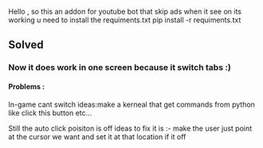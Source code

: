 Hello , so this an addon for youtube bot that skip ads when it see on 
its working u need to install the requiments.txt 
pip install -r requiments.txt
<h2>Solved</h2>
<h3>Now it does work in one screen because it switch tabs :)</h3>

<h4>Problems :</h4>
<h7>In-game cant switch ideas:make a kerneal that get commands from python like click this button etc...
</h7> 

<h7>Still the auto click poisiton is off  ideas to fix it is :- make the user just point at the cursor we want and set it at that location if it off</h7>


